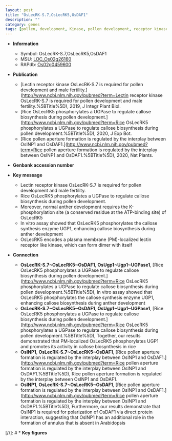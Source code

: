 ```yaml
---
layout: post
title: "OsLecRK-S.7,OsLecRK5,OsDAF1"
description: ""
category: genes
tags: [pollen, development, Kinase, pollen development, receptor kinase, anther, plasma membrane, anther development]
---
```


* **Information**  
    + Symbol: OsLecRK-S.7,OsLecRK5,OsDAF1  
    + MSU: [LOC_Os02g26160](http://rice.uga.edu/cgi-bin/ORF_infopage.cgi?orf=LOC_Os02g26160)  
    + RAPdb: [Os02g0459600](https://rapdb.dna.affrc.go.jp/locus/?name=Os02g0459600)  

* **Publication**  
    + [Lectin receptor kinase OsLecRK-S.7 is required for pollen development and male fertility.](http://www.ncbi.nlm.nih.gov/pubmed?term=Lectin receptor kinase OsLecRK-S.7 is required for pollen development and male fertility.%5BTitle%5D), 2019, J Integr Plant Biol.
    + [Rice OsLecRK5 phosphorylates a UGPase to regulate callose biosynthesis during pollen development.](http://www.ncbi.nlm.nih.gov/pubmed?term=Rice OsLecRK5 phosphorylates a UGPase to regulate callose biosynthesis during pollen development.%5BTitle%5D), 2020, J Exp Bot.
    + [Rice pollen aperture formation is regulated by the interplay between OsINP1 and OsDAF1.](http://www.ncbi.nlm.nih.gov/pubmed?term=Rice pollen aperture formation is regulated by the interplay between OsINP1 and OsDAF1.%5BTitle%5D), 2020, Nat Plants.

* **Genbank accession number**  

* **Key message**  
    + Lectin receptor kinase OsLecRK-S.7 is required for pollen development and male fertility.
    + Rice OsLecRK5 phosphorylates a UGPase to regulate callose biosynthesis during pollen development.
    + Moreover, normal anther development requires the K-phosphorylation site (a conserved residue at the ATP-binding site) of OsLecRK5
    + In vitro assay showed that OsLecRK5 phosphorylates the callose synthesis enzyme UGP1, enhancing callose biosynthesis during anther development
    + OsLecRK5 encodes a plasma membrane (PM)-localized lectin receptor like kinase, which can form dimer with itself

* **Connection**  
    + __OsLecRK-S.7~OsLecRK5~OsDAF1__, __OsUgp1~Ugp1~UGPase1__, [Rice OsLecRK5 phosphorylates a UGPase to regulate callose biosynthesis during pollen development.](http://www.ncbi.nlm.nih.gov/pubmed?term=Rice OsLecRK5 phosphorylates a UGPase to regulate callose biosynthesis during pollen development.%5BTitle%5D),  In vitro assay showed that OsLecRK5 phosphorylates the callose synthesis enzyme UGP1, enhancing callose biosynthesis during anther development
    + __OsLecRK-S.7~OsLecRK5~OsDAF1__, __OsUgp1~Ugp1~UGPase1__, [Rice OsLecRK5 phosphorylates a UGPase to regulate callose biosynthesis during pollen development.](http://www.ncbi.nlm.nih.gov/pubmed?term=Rice OsLecRK5 phosphorylates a UGPase to regulate callose biosynthesis during pollen development.%5BTitle%5D),  Together, our results demonstrated that PM-localized OsLecRK5 phosphorylates UGP1 and promotes its activity in callose biosynthesis in rice
    + __OsINP1__, __OsLecRK-S.7~OsLecRK5~OsDAF1__, [Rice pollen aperture formation is regulated by the interplay between OsINP1 and OsDAF1.](http://www.ncbi.nlm.nih.gov/pubmed?term=Rice pollen aperture formation is regulated by the interplay between OsINP1 and OsDAF1.%5BTitle%5D), Rice pollen aperture formation is regulated by the interplay between OsINP1 and OsDAF1.
    + __OsINP1__, __OsLecRK-S.7~OsLecRK5~OsDAF1__, [Rice pollen aperture formation is regulated by the interplay between OsINP1 and OsDAF1.](http://www.ncbi.nlm.nih.gov/pubmed?term=Rice pollen aperture formation is regulated by the interplay between OsINP1 and OsDAF1.%5BTitle%5D),  Furthermore, our results demonstrate that OsINP1 is required for polarization of OsDAF1 via direct protein interaction, suggesting that OsINP1 has an additional role in the formation of annulus that is absent in Arabidopsis

[//]: # * **Key figures**  


